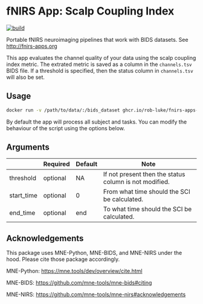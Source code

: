 # fNIRS App: Scalp Coupling Index

[![build](https://github.com/rob-luke/fnirs-apps-scalp-coupling-index/actions/workflows/ghregistry.yml/badge.svg?branch=main)](https://github.com/rob-luke/fnirs-apps-scalp-coupling-index/actions/workflows/ghregistry.yml)

Portable fNIRS neuroimaging pipelines that work with BIDS datasets. See http://fnirs-apps.org

This app evaluates the channel quality of your data using the scalp coupling index metric.
The extrated metric is saved as a column in the `channels.tsv` BIDS file.
If a threshold is specified, then the status column in `channels.tsv` will also be set.

## Usage

```bash
docker run -v /path/to/data/:/bids_dataset ghcr.io/rob-luke/fnirs-apps-scalp-coupling-index/app
```

By default the app will process all subject and tasks.
You can modify the behaviour of the script using the options below.

## Arguments

|            | Required | Default | Note                                                   |
|------------|----------|---------|--------------------------------------------------------|
| threshold  | optional | NA      | If not present then the status column is not modified. |
| start_time | optional | 0       | From what time should the SCI be calculated.           |
| end_time   | optional | end     | To what time should the SCI be calculated.             |



Acknowledgements
----------------

This package uses MNE-Python, MNE-BIDS, and MNE-NIRS under the hood. Please cite those package accordingly.

MNE-Python: https://mne.tools/dev/overview/cite.html

MNE-BIDS: https://github.com/mne-tools/mne-bids#citing

MNE-NIRS: https://github.com/mne-tools/mne-nirs#acknowledgements

